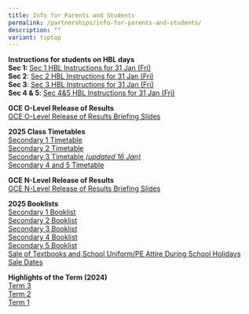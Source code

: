 ```yaml
---
title: Info for Parents and Students
permalink: /partnerships/info-for-parents-and-students/
description: ""
variant: tiptap
---
```

<p><strong>Instructions for students on HBL days</strong>
<br><strong> Sec 1: </strong><a href="https://docs.google.com/spreadsheets/d/e/2PACX-1vSKPvBmb2JIThrnQqZxL6hBNy3iOtDG-5i3tYo7uxdfJWC3m8HSc0NPCbxw_e17aRIKVi0k4ye_hYPg/pubhtml?gid=1954093379&amp;single=true" rel="noopener nofollow" target="_blank">Sec 1 HBL Instructions for 31 Jan (Fri)</a>
<br><strong>Sec 2</strong>: <a href="https://docs.google.com/spreadsheets/d/e/2PACX-1vQ5YQ0xuaZ2472Ltxz7bJpzd_yyb7lZiPueV_1KvcHVeXKWu-WYJsuVrD18oR8GKBQpRdAJlii4cFOU/pubhtml?gid=2112725336&amp;single=true" rel="noopener nofollow" target="_blank">Sec 2 HBL Instructions for 31 Jan (Fri)</a>
<br><strong>Sec 3</strong>: <a href="https://docs.google.com/spreadsheets/d/e/2PACX-1vStsb40ADSQG0a28hKWL8Nb4KwRAs88Cmy7VpDEG_MX9qmys9stF2R3jhzHeSkUNFRmf3LeEDT0o_uH/pubhtml?gid=1414928611&amp;single=true" rel="noopener nofollow" target="_blank">Sec 3 HBL Instructions for 31 Jan (Fri)</a>
<br><strong> Sec 4 &amp; 5</strong>: <a href="https://docs.google.com/spreadsheets/d/e/2PACX-1vSFWtMKViBMCrzcezo3Cj7iJjOBzCUCmP-_MmBlLNd2FWicL2VZ_ndUc-5yzMi-zN5IY9cOu6lENnv4/pubhtml?gid=1028626002&amp;single=true" rel="noopener nofollow" target="_blank">Sec 4&amp;5 HBL Instructions for 31 Jan (Fri)</a>
</p>
<p></p>
<p><strong>GCE O-Level Release of Results</strong>
<br><a href="/files/Briefing_Slides_for_Release_of_O_Level_Results.pdf" rel="noopener nofollow" target="_blank">GCE O-Level Release of Results Briefing Slides</a>
</p>
<p></p>
<p><strong>2025 Class Timetables</strong>
<br><a href="/files/SEC_1_CLASS.pdf" rel="noopener noreferrer nofollow" target="_blank">Secondary 1 Timetable</a>
<br><a href="/files/SEC_2_CLASS.pdf" rel="noopener nofollow" target="_blank">Secondary 2 Timetable</a>
<br><a href="/files/SEC_3_CLASS_updated16Jan.pdf" rel="noopener nofollow" target="_blank">Secondary 3 Timetable</a><em><a href="/files/SEC_3_CLASS_updated16Jan.pdf" rel="noopener nofollow" target="_blank"> (updated 16 Jan)</a></em>
<br><a href="/files/SEC_4_AND_5_CLASS.pdf" rel="noopener nofollow" target="_blank">Secondary 4 and 5 Timetable</a>
</p>
<p></p>
<p><strong>GCE N-Level Release of Results</strong>
<br><a href="/files/Briefing_Slides_for_Release_of_N_Level_Results.pdf" rel="noopener noreferrer nofollow" target="_blank">GCE N-Level Release of Results Briefing Slides</a>
</p>
<p></p>
<p><strong>2025 Booklists</strong>
<br><a href="/files/BDVSS__Sec_1_2025_Booklist.pdf" rel="noopener noreferrer nofollow" target="_blank">Secondary 1 Booklist</a>
<br><a href="/files/BVSS__Sec_2_2025_Booklist.pdf" rel="noopener noreferrer nofollow" target="_blank">Secondary 2 Booklist</a>
<br><a href="/files/BVSS__Sec_3_2025_Booklist.pdf" rel="noopener nofollow" target="_blank">Secondary 3 Booklist</a>
<br><a href="/files/BVSS__Sec_4_2025_Booklist.pdf" rel="noopener nofollow" target="_blank">Secondary 4 Booklist</a>
<br><a href="/files/BVSS__Sec_5_2025_Booklist.pdf" rel="noopener nofollow" target="_blank">Secondary 5 Booklist</a>
<br><a href="/files/Annex_A.pdf" rel="noopener nofollow" target="_blank">Sale of Textbooks and School Uniform/PE Attire During School Holidays</a>
<br><a href="/files/Sale_dates.pdf" rel="noopener nofollow" target="_blank">Sale Dates</a>
<br>
</p>
<p><strong>Highlights of the Term (2024)</strong>
<br><a href="/files/HighIights_of_Term_3_2024.pdf" rel="noopener noreferrer nofollow" target="_blank">Term 3</a>
<br><a href="/files/Term2_Highlights.pdf" rel="noopener noreferrer nofollow" target="_blank">Term 2</a>
<br><a href="/files/2024_Term_1_Parent_Letter_Annex.pdf" rel="noopener noreferrer nofollow" target="_blank">Term 1</a>
<br>
</p>
<p></p>